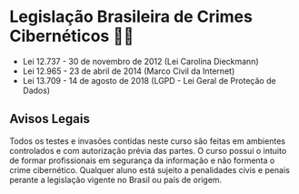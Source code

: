 # Legislação Brasileira de Crimes Cibernéticos 👮‍♂️
- Lei 12.737 - 30 de novembro de 2012 (Lei Carolina Dieckmann)
- Lei 12.965 - 23 de abril de 2014 (Marco Civil da Internet)
- Lei 13.709 - 14 de agosto de 2018 (LGPD - Lei Geral de Proteção de Dados)

## Avisos Legais

Todos os testes e invasões contidas neste curso são feitas em ambientes controlados e com autorização prévia das partes.
O curso possui o intuito de formar profissionais em segurança da informação e não formenta o crime cibernético.
Qualquer aluno está sujeito a penalidades civis e penais perante a legislação vigente no Brasil ou país de origem.
